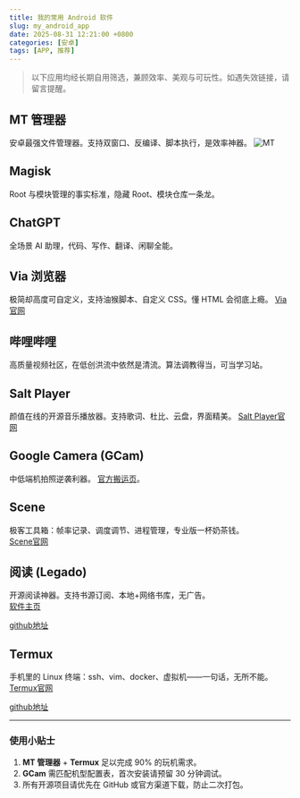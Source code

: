 ```yaml
---
title: 我的常用 Android 软件
slug: my_android_app
date: 2025-08-31 12:21:00 +0800
categories: [安卓]
tags: [APP, 推荐]
---
```


> 以下应用均经长期自用筛选，兼顾效率、美观与可玩性。如遇失效链接，请留言提醒。

## MT 管理器  
安卓最强文件管理器。支持双窗口、反编译、脚本执行，是效率神器。
![MT](https://mt2.cn/logo.svg)

## Magisk  
Root 与模块管理的事实标准，隐藏 Root、模块仓库一条龙。  

## ChatGPT  
全场景 AI 助理，代码、写作、翻译、闲聊全能。

## Via 浏览器  
极简却高度可自定义，支持油猴脚本、自定义 CSS。懂 HTML 会彻底上瘾。
[Via官网](https://viayoo.com)

## 哔哩哔哩  
高质量视频社区，在低创洪流中依然是清流。算法调教得当，可当学习站。

## Salt Player  
颜值在线的开源音乐播放器。支持歌词、杜比、云盘，界面精美。
[Salt Player官网](https://moriafly.com/program/salt-player)

## Google Camera (GCam)  
中低端机拍照逆袭利器。
[官方搬运页](https://www.celsoazevedo.com/files/android/google-camera)。

## Scene  
极客工具箱：帧率记录、调度调节、进程管理，专业版一杯奶茶钱。  
[Scene官网](http://vtools.omarea.com/#/)

## 阅读 (Legado)  
开源阅读神器。支持书源订阅、本地+网络书库，无广告。  
[软件主页](https://gedoor.github.io/)

[github地址](https://github.com/gedoor/legado)

## Termux  
手机里的 Linux 终端：ssh、vim、docker、虚拟机——一句话，无所不能。  
[Termux官网](https://termux.dev/cn/)

[github地址](https://github.com/termux/termux-app#github)

---

### 使用小贴士
1. **MT 管理器** + **Termux** 足以完成 90% 的玩机需求。  
2. **GCam** 需匹配机型配置表，首次安装请预留 30 分钟调试。  
3. 所有开源项目请优先在 GitHub 或官方渠道下载，防止二次打包。